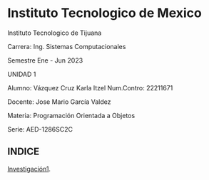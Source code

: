 # Instituto Tecnologico de Mexico
Instituto Tecnologico de Tijuana

Carrera: Ing. Sistemas Computacionales

Semestre Ene - Jun 2023

UNIDAD 1

Alumno: Vázquez Cruz Karla Itzel Num.Contro: 22211671

Docente: Jose Mario García Valdez

Materia: Programación Orientada a Objetos

Serie: AED-1286SC2C


## INDICE

[Investigación1](paradigma.md).





